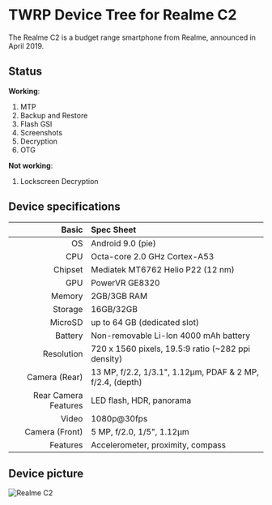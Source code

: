 TWRP Device Tree for Realme C2
===========================================

The Realme C2 is a budget range smartphone from Realme, announced in April 2019.

## Status

**Working**:

1. MTP
2. Backup and Restore
3. Flash GSI
4. Screenshots
5. Decryption
6. OTG

**Not working**:
1. Lockscreen Decryption


## Device specifications

Basic   | Spec Sheet
-------:|:-------------------------
OS	| Android 9.0 (pie)	
CPU     | Octa-core 2.0 GHz Cortex-A53
Chipset | Mediatek MT6762 Helio P22 (12 nm)
GPU     | PowerVR GE8320
Memory  | 2GB/3GB RAM
Storage | 16GB/32GB
MicroSD | up to 64 GB (dedicated slot)
Battery | Non-removable Li-Ion 4000 mAh battery
Resolution | 720 x 1560 pixels, 19.5:9 ratio (~282 ppi density)
Camera (Rear)  | 13 MP, f/2.2, 1/3.1", 1.12µm, PDAF & 2 MP, f/2.4, (depth)
Rear Camera Features | LED flash, HDR, panorama
Video	| 1080p@30fps	
Camera (Front)  | 5 MP, f/2.0, 1/5", 1.12µm
Features| Accelerometer, proximity, compass	

## Device picture

![Realme C2](https://assets.mspimages.in/c/tr:w-1000,h-1000,c-at_max/15600-42-2.jpg "Realme C2")


